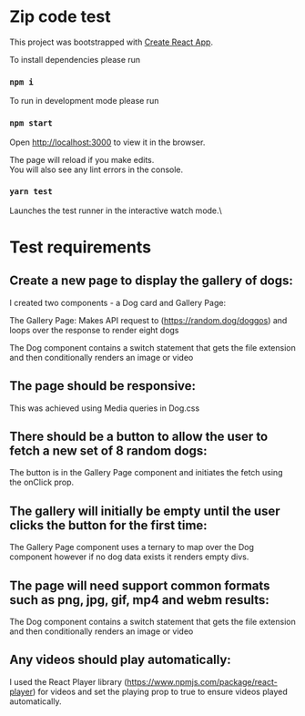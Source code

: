 # Zip code test

This project was bootstrapped with [Create React App](https://github.com/facebook/create-react-app).

To install dependencies please run

### `npm i`

To run in development mode please run

### `npm start`

Open [http://localhost:3000](http://localhost:3000) to view it in the browser.

The page will reload if you make edits.\
You will also see any lint errors in the console.

### `yarn test`

Launches the test runner in the interactive watch mode.\

# Test requirements

## Create a new page to display the gallery of dogs:

I created two components - a Dog card and Gallery Page:

The Gallery Page: Makes API request to (https://random.dog/doggos) and loops over the response to render eight dogs

The Dog component contains a switch statement that gets the file extension and then conditionally renders an image or video

## The page should be responsive:

This was achieved using Media queries in Dog.css

## There should be a button to allow the user to fetch a new set of 8 random dogs:

The button is in the Gallery Page component and initiates the fetch using the onClick prop.

## The gallery will initially be empty until the user clicks the button for the first time:

The Gallery Page component uses a ternary to map over the Dog component however if no dog data exists it renders empty divs.

## The page will need support common formats such as png, jpg, gif, mp4 and webm results:

The Dog component contains a switch statement that gets the file extension and then conditionally renders an image or video

## Any videos should play automatically:

I used the React Player library (https://www.npmjs.com/package/react-player) for videos and set the playing prop to true to ensure videos played automatically.

